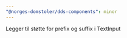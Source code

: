 ```yaml
---
"@norges-domstoler/dds-components": minor
---
```


Legger til støtte for prefix og suffix i TextInput
